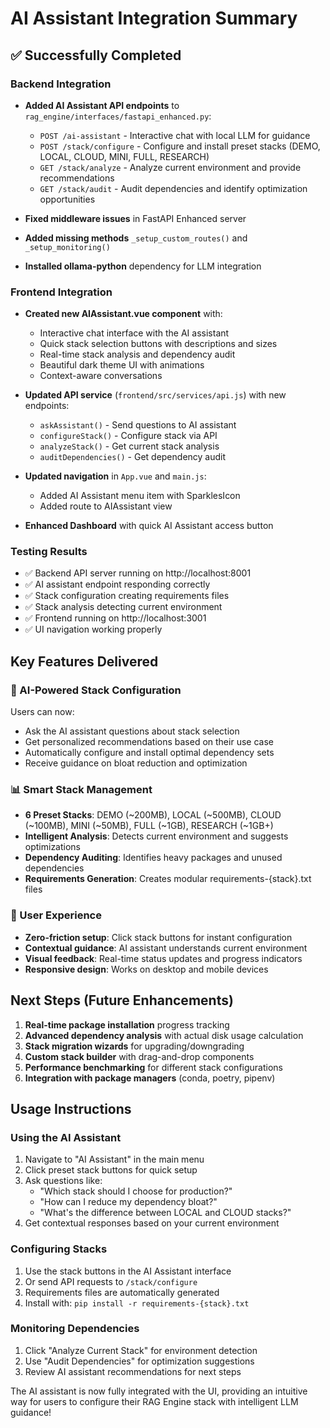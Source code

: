 # AI Assistant Integration Summary

## ✅ Successfully Completed

### Backend Integration
- **Added AI Assistant API endpoints** to `rag_engine/interfaces/fastapi_enhanced.py`:
  - `POST /ai-assistant` - Interactive chat with local LLM for guidance
  - `POST /stack/configure` - Configure and install preset stacks (DEMO, LOCAL, CLOUD, MINI, FULL, RESEARCH)
  - `GET /stack/analyze` - Analyze current environment and provide recommendations
  - `GET /stack/audit` - Audit dependencies and identify optimization opportunities

- **Fixed middleware issues** in FastAPI Enhanced server
- **Added missing methods** `_setup_custom_routes()` and `_setup_monitoring()`
- **Installed ollama-python** dependency for LLM integration

### Frontend Integration
- **Created new AIAssistant.vue component** with:
  - Interactive chat interface with the AI assistant
  - Quick stack selection buttons with descriptions and sizes
  - Real-time stack analysis and dependency audit
  - Beautiful dark theme UI with animations
  - Context-aware conversations

- **Updated API service** (`frontend/src/services/api.js`) with new endpoints:
  - `askAssistant()` - Send questions to AI assistant
  - `configureStack()` - Configure stack via API
  - `analyzeStack()` - Get current stack analysis
  - `auditDependencies()` - Get dependency audit

- **Updated navigation** in `App.vue` and `main.js`:
  - Added AI Assistant menu item with SparklesIcon
  - Added route to AIAssistant view

- **Enhanced Dashboard** with quick AI Assistant access button

### Testing Results
- ✅ Backend API server running on http://localhost:8001
- ✅ AI assistant endpoint responding correctly
- ✅ Stack configuration creating requirements files
- ✅ Stack analysis detecting current environment
- ✅ Frontend running on http://localhost:3001
- ✅ UI navigation working properly

## Key Features Delivered

### 🤖 AI-Powered Stack Configuration
Users can now:
- Ask the AI assistant questions about stack selection
- Get personalized recommendations based on their use case
- Automatically configure and install optimal dependency sets
- Receive guidance on bloat reduction and optimization

### 📊 Smart Stack Management
- **6 Preset Stacks**: DEMO (~200MB), LOCAL (~500MB), CLOUD (~100MB), MINI (~50MB), FULL (~1GB), RESEARCH (~1GB+)
- **Intelligent Analysis**: Detects current environment and suggests optimizations
- **Dependency Auditing**: Identifies heavy packages and unused dependencies
- **Requirements Generation**: Creates modular requirements-{stack}.txt files

### 🎯 User Experience
- **Zero-friction setup**: Click stack buttons for instant configuration
- **Contextual guidance**: AI assistant understands current environment
- **Visual feedback**: Real-time status updates and progress indicators
- **Responsive design**: Works on desktop and mobile devices

## Next Steps (Future Enhancements)

1. **Real-time package installation** progress tracking
2. **Advanced dependency analysis** with actual disk usage calculation
3. **Stack migration wizards** for upgrading/downgrading
4. **Custom stack builder** with drag-and-drop components
5. **Performance benchmarking** for different stack configurations
6. **Integration with package managers** (conda, poetry, pipenv)

## Usage Instructions

### Using the AI Assistant
1. Navigate to "AI Assistant" in the main menu
2. Click preset stack buttons for quick setup
3. Ask questions like:
   - "Which stack should I choose for production?"
   - "How can I reduce my dependency bloat?"
   - "What's the difference between LOCAL and CLOUD stacks?"
4. Get contextual responses based on your current environment

### Configuring Stacks
1. Use the stack buttons in the AI Assistant interface
2. Or send API requests to `/stack/configure`
3. Requirements files are automatically generated
4. Install with: `pip install -r requirements-{stack}.txt`

### Monitoring Dependencies
1. Click "Analyze Current Stack" for environment detection
2. Use "Audit Dependencies" for optimization suggestions
3. Review AI assistant recommendations for next steps

The AI assistant is now fully integrated with the UI, providing an intuitive way for users to configure their RAG Engine stack with intelligent LLM guidance!
